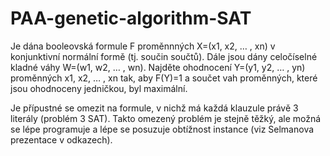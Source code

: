 # PAA-genetic-algorithm-SAT

Je dána booleovská formule F proměnnných X=(x1, x2, … , xn) v konjunktivní normální formě (tj. součin součtů). Dále jsou dány celočíselné kladné váhy W=(w1, w2, … , wn). Najděte ohodnocení Y=(y1, y2, … , yn) proměnných x1, x2, … , xn tak, aby F(Y)=1 a součet vah proměnných, které jsou ohodnoceny jedničkou, byl maximální.

Je přípustné se omezit na formule, v nichž má každá klauzule právě 3 literály (problém 3 SAT). Takto omezený problém je stejně těžký, ale možná se lépe programuje a lépe se posuzuje obtížnost instance (viz Selmanova prezentace v odkazech).

